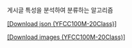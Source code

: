 게시글 특성을 분석하여 분류하는 알고리즘

[[Download json (YFCC100M-20Class)]](https://drive.google.com/file/d/1ErEq9Q4ypEvGKO_fUDW5S_nxfi_KRS63/view?usp=sharing)

[[Download images (YFCC100M-20Class)]](https://drive.google.com/file/d/1TJ7OvulsYhH1sZ6UPb36swmYKwAYCWca/view?usp=sharing)
